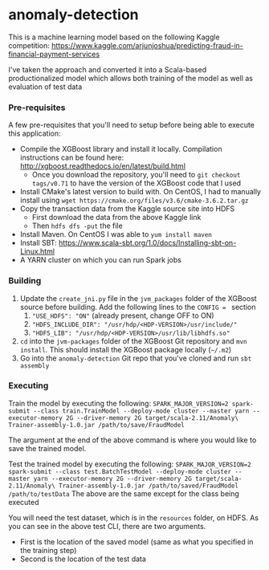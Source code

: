 # anomaly-detection

This is a machine learning model based on the following Kaggle competition:
https://www.kaggle.com/arjunjoshua/predicting-fraud-in-financial-payment-services

I've taken the approach and converted it into a Scala-based productionalized model which allows both training of the model as well as evaluation of test data

### Pre-requisites

A few pre-requisites that you'll need to setup before being able to execute this application:
- Compile the XGBoost library and install it locally. Compilation instructions can be found here: http://xgboost.readthedocs.io/en/latest/build.html
  - Once you download the repository, you'll need to `git checkout tags/v0.71` to have the version of the XGBoost code that I used
- Install CMake's latest version to build with. On CentOS, I had to manually install using `wget https://cmake.org/files/v3.6/cmake-3.6.2.tar.gz`
- Copy the transaction data from the Kaggle source site into HDFS
  - First download the data from the above Kaggle link
  - Then `hdfs dfs -put` the file
- Install Maven. On CentOS I was able to `yum install maven`
- Install SBT: https://www.scala-sbt.org/1.0/docs/Installing-sbt-on-Linux.html
- A YARN cluster on which you can run Spark jobs

### Building 

1. Update the `create_jni.py` file in the `jvm_packages` folder of the XGBoost source before building. Add the following lines to the `CONFIG = ` section
    1. `"USE_HDFS": "ON"` (already present, change OFF to ON)
    1. `"HDFS_INCLUDE_DIR": "/usr/hdp/<HDP-VERSION>/usr/include/"`
    1. `"HDFS_LIB": "/usr/hdp/<HDP-VERSION>/usr/lib/libhdfs.so"`
1. `cd` into the `jvm-packages` folder of the XGBoost Git repository and `mvn install`. This should install the XGBoost package locally (`~/.m2`)
1. Go into the `anomaly-detection` Git repo that you've cloned and run `sbt assembly`

### Executing

Train the model by executing the following:
`SPARK_MAJOR_VERSION=2 spark-submit --class train.TrainModel --deploy-mode cluster --master yarn --executor-memory 2G --driver-memory 2G target/scala-2.11/Anomaly\ Trainer-assembly-1.0.jar /path/to/save/FraudModel`

The argument at the end of the above command is where you would like to save the trained model.

Test the trained model by executing the following:
`SPARK_MAJOR_VERSION=2 spark-submit --class test.BatchTestModel --deploy-mode cluster --master yarn --executor-memory 2G --driver-memory 2G target/scala-2.11/Anomaly\ Trainer-assembly-1.0.jar /path/to/saved/FraudModel /path/to/testData`
The above are the same except for the class being executed

You will need the test dataset, which is in the `resources` folder, on HDFS. As you can see in the above test CLI, there are two arguments.
- First is the location of the saved model (same as what you specified in the training step)
- Second is the location of the test data
